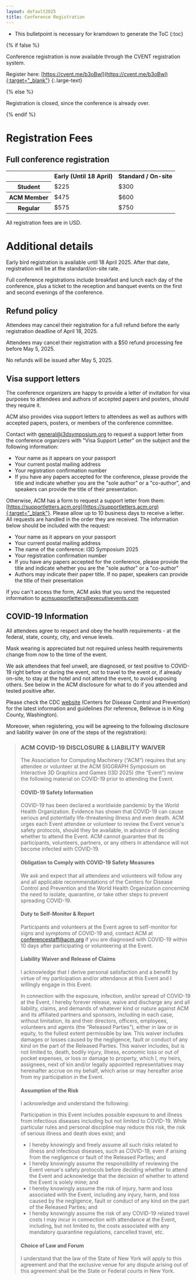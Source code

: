 ```yaml
---
layout: default2025
title: Conference Registration
---
```


* This bulletpoint is necessary for kramdown to generate the ToC
{:toc}


{% if false %}

Conference registration is now available through the CVENT registration system.

Register here: [https://cvent.me/b3oBwl](https://cvent.me/b3oBwl){:target="_blank"}
{:.large-text}

{% else %}

Registration is closed, since the conference is already over.

{% endif %}


	
# Registration Fees

## Full conference registration

<table class="center-text odd-rows-darker">
   <tr>
      <th>&nbsp;</th>
      <th>Early (Until 18 April)</th>
      <th>Standard / On-site</th>
   </tr>
   <tr>
      <th>Student</th>
      <td>$225</td>
      <td>$300</td>
   </tr>
   <tr>
      <th>ACM Member</th>
      <td>$475</td>
      <td>$600</td>
   </tr>
   <tr>
      <th>Regular</th>
      <td>$575</td>
      <td>$750</td>
   </tr>
</table>

All registration fees are in USD.

# Additional details

Early bird registration is available until 18 April 2025. After that date, registration will be at the standard/on-site rate.

Full conference registrations include breakfast and lunch each day of the conference, plus a ticket to the reception and banquet events on the first and second evenings of the conference.


## Refund policy

Attendees may cancel their registration for a full refund before the early registration deadline of April 18, 2025.

Attendees may cancel their registration with a $50 refund processing fee before May 5, 2025.

No refunds will be issued after May 5, 2025.


## Visa support letters

The conference organizers are happy to provide a letter of invitation for visa purposes to attendees and authors of accepted papers and posters, should they require it.

ACM also provides visa support letters to attendees as well as authors with accepted papers, posters, or members of the conference committee. 

Contact with [general@i3dsymposium.org](mailto:general@i3dsymposium.org) to request a support letter from the conference organizers with "Visa Support Letter" on the subject and the following information:

- Your name as it appears on your passport
- Your current postal mailing address
- Your registration confirmation number
- If you have any papers accepted for the conference, please provide the title and indicate whether you are the "sole author" or a "co-author", and speakers can provide the title of their presentation.

Otherwise, ACM has a form to request a support letter from them: [https://supportletters.acm.org](https://supportletters.acm.org){:target="_blank"}. Please allow up to 10 business days to receive a letter. All requests are handled in the order they are received. The information below should be included with the request:

- Your name as it appears on your passport
- Your current postal mailing address
- The name of the conference: I3D Symposium 2025
- Your registration confirmation number
- If you have any papers accepted for the conference, please provide the title and indicate whether you are the "sole author" or a "co-author"
- Authors may indicate their paper title. If no paper, speakers can provide the title of their presentation

If you can't access the form, ACM asks that you send the requested information to [acmsupportletters@executivevents.com](mailto:acmsupportletters@executivevents.com)


## COVID-19 Information

All attendees agree to respect and obey the health requirements - at the federal, state, county, city, and venue levels.

Mask wearing is appreciated but not required unless health requirements change from now to the time of the event.

We ask attendees that feel unwell, are diagnosed, or test positive to COVID-19 right before or during the event, not to travel to the event or, if already on-site, to stay at the hotel and not attend the event, to avoid exposing others. See below in the ACM disclosure for what to do if you attended and tested positive after.

Please check the CDC <a href="https://www.cdc.gov/coronavirus/2019-nCoV/index.html">website</a> (Centers for Disease Control and Prevention) for the latest information and guidelines (for reference, Bellevue is in King County, Washington).

Moreover, when registering, you will be agreeing to the following disclosure and liability waiver (in one of the steps of the registration):


> ### ACM COVID-19 DISCLOSURE & LIABILITY WAIVER
>
> The Association for Computing Machinery (“ACM”) requires that any attendee or volunteer at the ACM SIGGRAPH Symposium on Interactive 3D Graphics and Games (I3D 2025) (the “Event”) review the following material on COVID-19 prior to attending the Event.
>
> #### COVID-19 Safety Information
> COVID-19 has been declared a worldwide pandemic by the World Health Organization. Evidence has shown that COVID-19 can cause serious and potentially life-threatening illness and even death. ACM urges each Event attendee or volunteer to review the Event venue's safety protocols, should they be available, in advance of deciding whether to attend the Event. ACM cannot guarantee that its participants, volunteers, partners, or any others in attendance will not become infected with COVID-19.
> 
> #### Obligation to Comply with COVID-19 Safety Measures
> We ask and expect that all attendees and volunteers will follow any and all applicable recommendations of the Centers for Disease Control and Prevention and the World Health Organization concerning the need to isolate, quarantine, or take other steps to prevent spreading COVID-19.
> 
> #### Duty to Self-Monitor & Report
> Participants and volunteers at the Event agree to self-monitor for signs and symptoms of COVID-19 and, contact ACM at <a href="mailto:conferencestaff@acm.org">conferencestaff@acm.org</a> if you are diagnosed with COVID-19 within 10 days after participating or volunteering at the Event.
> 
> #### Liability Waiver and Release of Claims
> I acknowledge that I derive personal satisfaction and a benefit by virtue of my participation and/or attendance at this Event and I willingly engage in this Event.
> 
> In connection with the exposure, infection, and/or spread of COVID-19 at the Event, I hereby forever release, waive and discharge any and all liability, claims, and demands of whatever kind or nature against ACM and its affiliated partners and sponsors, including in each case, without limitation, its and their directors, officers, employees, volunteers and agents (the “Released Parties”), either in law or in equity, to the fullest extent permissible by law. This waiver includes damages or losses caused by the negligence, fault or conduct of any kind on the part of the Released Parties. This waiver includes, but is not limited to, death, bodily injury, illness, economic loss or out of pocket expenses, or loss or damage to property, which I, my heirs, assignees, next of kin and/or legally appointed representatives may hereinafter accrue on my behalf, which arise or may hereafter arise from my participation in the Event.
> 
> #### Assumption of the Risk
> I acknowledge and understand the following:
> 
> Participation in this Event includes possible exposure to and illness from infectious diseases including but not limited to COVID-19. While particular rules and personal discipline may reduce this risk, the risk of serious illness and death does exist; and
>
> - I hereby knowingly and freely assume all such risks related to illness and infectious diseases, such as COVID-19, even if arising from the negligence or fault of the Released Parties; and
> - I hereby knowingly assume the responsibility of reviewing the Event venue's safety protocols before deciding whether to attend the Event and acknowledge that the decision of whether to attend the Event is solely mine; and
> - I hereby knowingly assume the risk of injury, harm and loss associated with the Event, including any injury, harm, and loss caused by the negligence, fault or conduct of any kind on the part of the Released Parties; and
> - I hereby knowingly assume the risk of any COVID-19 related travel costs I may incur in connection with attendance at the Event, including, but not limited to, the costs associated with any mandatory quarantine regulations, cancelled travel, etc.
>
> #### Choice of Law and Forum
> I understand that the law of the State of New York will apply to this agreement and that the exclusive venue for any dispute arising out of this agreement shall be the State or Federal courts in New York.
